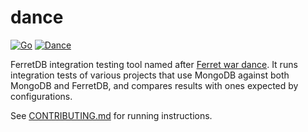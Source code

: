 # dance

[![Go](https://github.com/FerretDB/dance/actions/workflows/go.yml/badge.svg?branch=main)](https://github.com/FerretDB/dance/actions/workflows/go.yml)
[![Dance](https://github.com/FerretDB/dance/actions/workflows/dance.yml/badge.svg?branch=main)](https://github.com/FerretDB/dance/actions/workflows/dance.yml)

FerretDB integration testing tool named after [Ferret war dance](https://en.wikipedia.org/wiki/Weasel_war_dance).
It runs integration tests of various projects that use MongoDB against both MongoDB and FerretDB,
and compares results with ones expected by configurations.

See [CONTRIBUTING.md](CONTRIBUTING.md) for running instructions.
